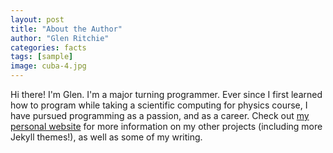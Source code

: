 ```yaml
---
layout: post
title: "About the Author"
author: "Glen Ritchie"
categories: facts
tags: [sample]
image: cuba-4.jpg
---
```


Hi there! I'm Glen. I'm a major turning programmer. Ever since I first learned how to program while taking a scientific computing for physics course, I have pursued programming as a passion, and as a career. Check out [my personal website](https://www.lenpaul.com/) for more information on my other projects (including more Jekyll themes!), as well as some of my writing.
